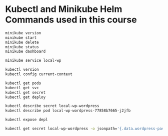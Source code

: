 # Kubectl and Minikube Helm Commands used in this course

```sh
minikube version
minikube start
minikube delete
minikube status
minikube dashboard

minikube service local-wp
```

```sh
kubectl version
kubectl config current-context

kubectl get pods
kubectl get svc
kubectl get secret
kubectl get deploy

kubectl describe secret local-wp-wordpress
kubectl describe pod local-wp-wordpress-77858b7665-j2jfb

kubectl expose depl

kubectl get secret local-wp-wordpress -o jsonpath='{.data.wordpress-password}' | base64 -d
```

